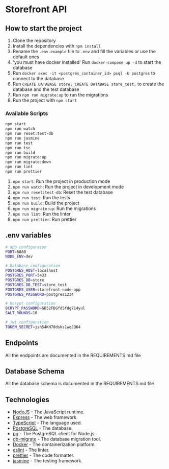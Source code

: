 # Storefront API

## How to start the project

1. Clone the repository
2. Install the dependencies with `npm install`
3. Rename the `.env.example` file to `.env` and fill the variables or use the default ones
4. 'you must have docker installed' Run `docker-compose up -d` to start the database
5. Run `docker exec -it <postgres_container_id> psql -U postgres` to connect to the database
6. Run `CREATE DATABASE store; CREATE DATABASE store_test;` to create the database and the test database
7. Run `npm run migrate:up` to run the migrations
8. Run the project with `npm start`

### Available Scripts

```bash
npm start
npm run watch
npm run reset:test-db
npm run jasmine
npm run test
npm run tsc
npm run build
npm run migrate:up
npm run migrate:down
npm run lint
npm run prettier
```

1. `npm start`: Run the project in production mode
2. `npm run watch`: Run the project in development mode
3. `npm run reset:test-db`: Reset the test database
4. `npm run test`: Run the tests
5. `npm run build`: Build the project
6. `npm run migrate:up`: Run the migrations
7. `npm run lint`: Run the linter
8. `npm run prettier`: Run prettier

## .env variables

```bash
# app configuraion
PORT=8080
NODE_ENV=dev

# Database configuration
POSTGRES_HOST=localhost
POSTGRES_PORT=5433
POSTGRES_DB=store
POSTGRES_DB_TEST=store_test
POSTGRES_USER=storefront-node-app
POSTGRES_PASSWORD=postgres1234

# bcrypt configuration
BCRYPT_PASSWORD=GD52FDGfd5fdg714yul
SALT_ROUNDS=10

# jwt configuration
TOKEN_SECRET=jsh54KH78dsks1wqJQ64
```

## Endpoints

All the endpoints are documented in the REQUIREMENTS.md file

## Database Schema

All the database schema is documented in the REQUIREMENTS.md file

## Technologies

- [NodeJS](https://nodejs.org/en/) - The JavaScript runtime.
- [Express](https://expressjs.com/) - The web framework.
- [TypeScript](https://www.typescriptlang.org/) - The language used.
- [PostgreSQL](https://www.postgresql.org/) - The database.
- [pg](https://node-postgres.com/) - The PostgreSQL client for Node.js.
- [db-migrate](https://db-migrate.readthedocs.io/en/latest/) - The database migration tool.
- [Docker](https://www.docker.com/) - The containerization platform.
- [eslint](https://eslint.org/) - The linter.
- [prettier](https://prettier.io/) - The code formatter.
- [jasmine](https://jasmine.github.io/) - The testing framework.
